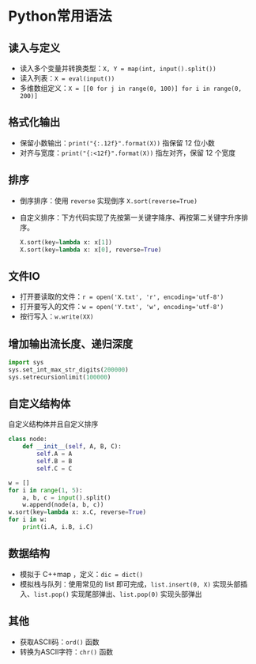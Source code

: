# Python常用语法

## 读入与定义

-   读入多个变量并转换类型：`X, Y = map(int, input().split())`
-   读入列表：`X = eval(input())`
-   多维数组定义：`X = [[0 for j in range(0, 100)] for i in range(0, 200)]`

## 格式化输出

-   保留小数输出：`print("{:.12f}".format(X))` 指保留 12 位小数
-   对齐与宽度：`print("{:<12f}".format(X))` 指左对齐，保留 12 个宽度

## 排序

-   倒序排序：使用 `reverse` 实现倒序 `X.sort(reverse=True)`

-   自定义排序：下方代码实现了先按第一关键字降序、再按第二关键字升序排序。

    ```python
    X.sort(key=lambda x: x[1])
    X.sort(key=lambda x: x[0], reverse=True)
    ```

## 文件IO

-   打开要读取的文件：`r = open('X.txt', 'r', encoding='utf-8')`
-   打开要写入的文件：`w = open('Y.txt', 'w', encoding='utf-8')`
-   按行写入：`w.write(XX)`

## 增加输出流长度、递归深度

```python
import sys
sys.set_int_max_str_digits(200000)
sys.setrecursionlimit(100000)
```

## 自定义结构体

自定义结构体并且自定义排序

```python
class node:
    def __init__(self, A, B, C):
        self.A = A
        self.B = B
        self.C = C

w = []
for i in range(1, 5):
    a, b, c = input().split()
    w.append(node(a, b, c))
w.sort(key=lambda x: x.C, reverse=True)
for i in w:
    print(i.A, i.B, i.C)
```

## 数据结构

-   模拟于 C++map ，定义：`dic = dict()`
-   模拟栈与队列：使用常见的 list 即可完成，`list.insert(0, X)` 实现头部插入、`list.pop()` 实现尾部弹出、`list.pop(0)` 实现头部弹出

## 其他

-   获取ASCII码：`ord()` 函数
-   转换为ASCII字符：`chr()` 函数